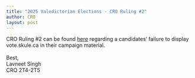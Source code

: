 ```yaml
---
title: "2025 Valedictorian Elections - CRO Ruling #2"
author: CRO
layout: post
---
```


CRO Ruling #2 can be found <a href="https://docs.google.com/document/d/1GZoWQSUQ7n3hDoYL6TkwHhuUBwtn5U-bg_mAk7H63NA/edit?tab=t.0">here</a> regarding a candidates’ failure to display vote.skule.ca in their campaign material.
<br><br>
Best,<br>
Lavneet Singh<br>
CRO 2T4-2T5
